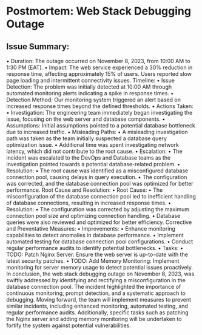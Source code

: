 # Postmortem: Web Stack Debugging Outage
## Issue Summary:
•	Duration: The outage occurred on November 8, 2023, from 10:00 AM to 1:30 PM (EAT).
•	Impact: The web service experienced a 30% reduction in response time, affecting approximately 15% of users. Users reported slow page loading and intermittent connectivity issues.
Timeline:
•	Issue Detection: The problem was initially detected at 10:00 AM through automated monitoring alerts indicating a spike in response times.
•	Detection Method: Our monitoring system triggered an alert based on increased response times beyond the defined thresholds.
•	Actions Taken:
•	Investigation: The engineering team immediately began investigating the issue, focusing on the web server and database components.
•	Assumptions: Initial assumptions pointed to a potential database bottleneck due to increased traffic.
•	Misleading Paths:
•	A misleading investigation path was taken as the team initially suspected a database query optimization issue.
•	Additional time was spent investigating network latency, which did not contribute to the root cause.
•	Escalation:
•	The incident was escalated to the DevOps and Database teams as the investigation pointed towards a potential database-related problem.
•	Resolution:
•	The root cause was identified as a misconfigured database connection pool, causing delays in query execution.
•	The configuration was corrected, and the database connection pool was optimized for better performance.
Root Cause and Resolution:
•	Root Cause:
•	The misconfiguration of the database connection pool led to inefficient handling of database connections, resulting in increased response times.
•	Resolution:
•	The configuration was corrected by adjusting the maximum connection pool size and optimizing connection handling.
•	Database queries were also reviewed and optimized for better efficiency.
Corrective and Preventative Measures:
•	Improvements:
•	Enhance monitoring capabilities to detect anomalies in database performance.
•	Implement automated testing for database connection pool configurations.
•	Conduct regular performance audits to identify potential bottlenecks.
•	Tasks:
•	TODO: Patch Nginx Server: Ensure the web server is up-to-date with the latest security patches.
•	TODO: Add Memory Monitoring: Implement monitoring for server memory usage to detect potential issues proactively.
In conclusion, the web stack debugging outage on November 8, 2023, was swiftly addressed by identifying and rectifying a misconfiguration in the database connection pool. The incident highlighted the importance of continuous monitoring, prompt detection, and a systematic approach to debugging. Moving forward, the team will implement measures to prevent similar incidents, including enhanced monitoring, automated testing, and regular performance audits. Additionally, specific tasks such as patching the Nginx server and adding memory monitoring will be undertaken to fortify the system against potential vulnerabilities.
